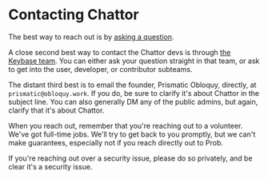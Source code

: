 # Contacting Chattor

The best way to reach out is by [asking a question][question].

A close second best way to contact the Chattor devs is through [the Keybase team][keybase].
You can either ask your question straight in that team, or ask to get into the user, developer, or contributor subteams.

The distant third best is to email the founder, Prismatic Obloquy, directly, at `prismatic@obloquy.work`.
If you do, be sure to clarify it's about Chattor in the subject line.
You can also generally DM any of the public admins, but again, clarify that it's about Chattor.

When you reach out, remember that you're reaching out to a volunteer.
We've got full-time jobs.
We'll try to get back to you promptly, but we can't make guarantees, especially not if you reach directly out to Prob.

If you're reaching out over a security issue, please do so privately, and be clear it's a security issue.

  [question]: https://github.com/prismatic-obloquy/chattor/issues/new?assignees=&labels=question%2Cneeds-triage&template=QUESTION.yml
  [keybase]: https://keybase.io/team/chattor
